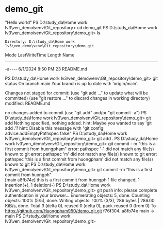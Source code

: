 # demo_git
"Hello world"
PS D:\study_da\Home work lv3\ven_demo\venv\Git_repository> cd demo_git
PS D:\study_da\Home work lv3\ven_demo\venv\Git_repository\demo_git> ls


    Directory: D:\study_da\Home work lv3\ven_demo\venv\Git_repository\demo_git


Mode                 LastWriteTime         Length Name
----                 -------------         ------ ----
-a----          6/1/2024   8:50 PM             23 README.md


PS D:\study_da\Home work lv3\ven_demo\venv\Git_repository\demo_git> git status
On branch main
Your branch is up to date with 'origin/main'.

Changes not staged for commit:
  (use "git add <file>..." to update what will be committed)
  (use "git restore <file>..." to discard changes in working directory)
        modified:   README.md

no changes added to commit (use "git add" and/or "git commit -a")
PS D:\study_da\Home work lv3\ven_demo\venv\Git_repository\demo_git> git add
Nothing specified, nothing added.
hint: Maybe you wanted to say 'git add .'?
hint: Disable this message with "git config advice.addEmptyPathspec false"
PS D:\study_da\Home work lv3\ven_demo\venv\Git_repository\demo_git> git add .
PS D:\study_da\Home work lv3\ven_demo\venv\Git_repository\demo_git> git commit - m "this is a first commit from huongpham"
error: pathspec '-' did not match any file(s) known to git
error: pathspec 'm' did not match any file(s) known to git
error: pathspec 'this is a first commit from huongpham' did not match any file(s) known to git
PS D:\study_da\Home work lv3\ven_demo\venv\Git_repository\demo_git> git commit -m "this is a first commit from huongph"  
[main a8fb74e] this is a first commit from huongph
 1 file changed, 1 insertion(+), 1 deletion(-)
PS D:\study_da\Home work lv3\ven_demo\venv\Git_repository\demo_git> git push
info: please complete authentication in your browser...
Enumerating objects: 5, done.
Counting objects: 100% (5/5), done.
Writing objects: 100% (3/3), 286 bytes | 286.00 KiB/s, done.
Total 3 (delta 0), reused 0 (delta 0), pack-reused 0 (from 0)
To https://github.com/Huongpham950/demo_git.git
   f76f304..a8fb74e  main -> main
PS D:\study_da\Home work lv3\ven_demo\venv\Git_repository\demo_git> 